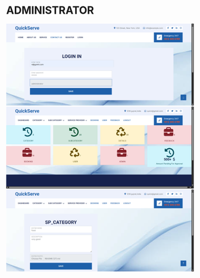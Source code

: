               
# ADMINISTRATOR
![image](https://github.com/dabhijanvi/SERVICE-PROVIDER-PROJECT/blob/0c1700d084b600f32afb02721240279de1ad02cc/USER/a-login1.png)
![image](https://github.com/dabhijanvi/SERVICE-PROVIDER-PROJECT/blob/a36c2e769f372ac374c67fa6900546c620708934/USER/admin_home.png)
![image](https://github.com/dabhijanvi/SERVICE-PROVIDER-PROJECT/blob/9a4013bb2df802780312a10e9f0a3fa290469303/USER/a-add.png)
